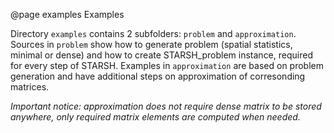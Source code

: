 @page examples Examples

Directory `examples` contains 2 subfolders: `problem` and `approximation`.
Sources in `problem` show how to generate problem (spatial statistics, minimal
or dense) and how to create STARSH\_problem instance, required for every step
of STARSH. Examples in `approximation` are based on problem generation and have
additional steps on approximation of corresonding matrices.

*Important notice: approximation does not require dense matrix to be stored
anywhere, only required matrix elements are computed when needed.*
